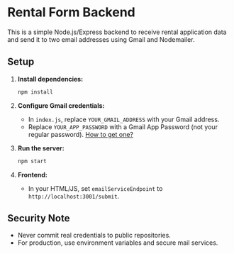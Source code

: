 # Rental Form Backend

This is a simple Node.js/Express backend to receive rental application data and send it to two email addresses using Gmail and Nodemailer.

## Setup

1. **Install dependencies:**
   ```sh
   npm install
   ```

2. **Configure Gmail credentials:**
   - In `index.js`, replace `YOUR_GMAIL_ADDRESS` with your Gmail address.
   - Replace `YOUR_APP_PASSWORD` with a Gmail App Password (not your regular password). [How to get one?](https://support.google.com/accounts/answer/185833)

3. **Run the server:**
   ```sh
   npm start
   ```

4. **Frontend:**
   - In your HTML/JS, set `emailServiceEndpoint` to `http://localhost:3001/submit`.

## Security Note
- Never commit real credentials to public repositories.
- For production, use environment variables and secure mail services.
